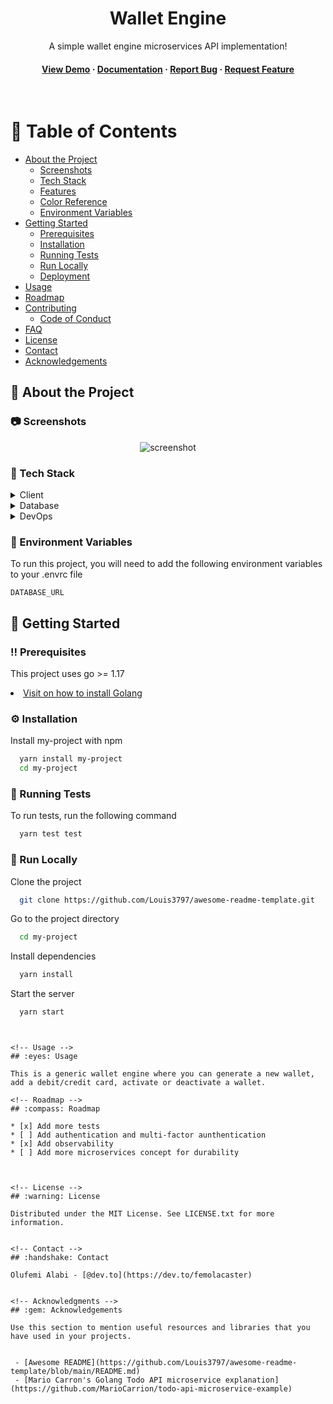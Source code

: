 <div align="center">
  <h1>Wallet Engine</h1>
  
  <p>
    A simple wallet engine microservices API implementation! 
  </p>
  
  
<!-- Badges -->

   
<h4>
    <a href="https://github.com/Louis3797/awesome-readme-template/">View Demo</a>
  <span> · </span>
    <a href="https://github.com/Louis3797/awesome-readme-template">Documentation</a>
  <span> · </span>
    <a href="https://github.com/Louis3797/awesome-readme-template/issues/">Report Bug</a>
  <span> · </span>
    <a href="https://github.com/Louis3797/awesome-readme-template/issues/">Request Feature</a>
  </h4>
</div>

<br />

<!-- Table of Contents -->
# :notebook_with_decorative_cover: Table of Contents

- [About the Project](#star2-about-the-project)
  * [Screenshots](#camera-screenshots)
  * [Tech Stack](#space_invader-tech-stack)
  * [Features](#dart-features)
  * [Color Reference](#art-color-reference)
  * [Environment Variables](#key-environment-variables)
- [Getting Started](#toolbox-getting-started)
  * [Prerequisites](#bangbang-prerequisites)
  * [Installation](#gear-installation)
  * [Running Tests](#test_tube-running-tests)
  * [Run Locally](#running-run-locally)
  * [Deployment](#triangular_flag_on_post-deployment)
- [Usage](#eyes-usage)
- [Roadmap](#compass-roadmap)
- [Contributing](#wave-contributing)
  * [Code of Conduct](#scroll-code-of-conduct)
- [FAQ](#grey_question-faq)
- [License](#warning-license)
- [Contact](#handshake-contact)
- [Acknowledgements](#gem-acknowledgements)

  

<!-- About the Project -->
## :star2: About the Project


<!-- Screenshots -->
### :camera: Screenshots

<div align="center"> 
  <img src="https://placehold.co/600x400?text=Your+Screenshot+here" alt="screenshot" />
</div>


<!-- TechStack -->
### :space_invader: Tech Stack

<details>
  <summary>Client</summary>
  <ul>
    <li><a href="https://go.dev/">Golang</a></li>
  </ul>
</details>

<details>
<summary>Database</summary>
  <ul>
    <li><a href="https://www.mysql.com/">MySQL</a></li>
  </ul>
</details>

<details>
<summary>DevOps</summary>
  <ul>
    <li><a href="https://www.docker.com/">DirEnv</a></li>
  </ul>
</details>



<!-- Env Variables -->
### :key: Environment Variables

To run this project, you will need to add the following environment variables to your .envrc file

`DATABASE_URL`

<!-- Getting Started -->
## 	:toolbox: Getting Started

<!-- Prerequisites -->
### :bangbang: Prerequisites

This project uses go >= 1.17


<li><a href="https://go.dev/doc/install">Visit on how to install Golang</a></li>


<!-- Installation -->
### :gear: Installation

Install my-project with npm

```bash
  yarn install my-project
  cd my-project
```
   
<!-- Running Tests -->
### :test_tube: Running Tests

To run tests, run the following command

```bash
  yarn test test
```

<!-- Run Locally -->
### :running: Run Locally

Clone the project

```bash
  git clone https://github.com/Louis3797/awesome-readme-template.git
```

Go to the project directory

```bash
  cd my-project
```

Install dependencies

```bash
  yarn install
```

Start the server

```bash
  yarn start
```

```


<!-- Usage -->
## :eyes: Usage

This is a generic wallet engine where you can generate a new wallet, add a debit/credit card, activate or deactivate a wallet.

<!-- Roadmap -->
## :compass: Roadmap

* [x] Add more tests
* [ ] Add authentication and multi-factor aunthentication
* [x] Add observability
* [ ] Add more microservices concept for durability



<!-- License -->
## :warning: License

Distributed under the MIT License. See LICENSE.txt for more information.


<!-- Contact -->
## :handshake: Contact

Olufemi Alabi - [@dev.to](https://dev.to/femolacaster) 


<!-- Acknowledgments -->
## :gem: Acknowledgements

Use this section to mention useful resources and libraries that you have used in your projects.


 - [Awesome README](https://github.com/Louis3797/awesome-readme-template/blob/main/README.md)
 - [Mario Carron's Golang Todo API microservice explanation](https://github.com/MarioCarrion/todo-api-microservice-example)
